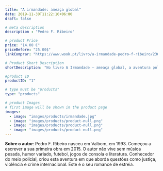 ```yaml
---
title: "A irmandade: ameaça global"
date: 2019-11-30T11:22:16+06:00
draft: false

# meta description
description : "Pedro F. Ribeiro"

# product Price
price: "14.00 €"
priceBefore: "25.00$"
linkComprar: "https://www.wook.pt/livro/a-irmandade-pedro-f-ribeiro/23625881"

# Product Short Description
shortDescription: "No livro A Irmandade – ameaça global, a aventura policial criada pelo escritor Pedro F. Ribeiro, acompanhamos a história do pequeno Lucas que, aos doze anos, sofre uma tragédia em família. Todos são mortos e ele é o único sobrevivente. Quem o acolhe é Hércules, que o leva para ser treinado e para crescer dentro do rigor militar de uma força clandestina, a Irmandade. A equipa compunha-se de Hércules, Prometeus, Atlas e o seu mais recente integrante, Lucas. Todos eles eram igualmente marcados pela violência e buscavam fazer justiça com as próprias mãos. Acompanhado, em maior parte, pelo seu mentor, Lucas lutará contra as suas emoções e a sua natureza, enquanto lida com as ameaças, neste romance de sangue, suor e lágrimas."

#product ID
productID: "1"

# type must be "products"
type: "products"

# product Images
# first image will be shown in the product page
images:
  - image: "images/products/irmandade.jpg"
  - image: "images/products/product-null.png"
  - image: "images/products/product-null.png"
  - image: "images/products/product-null.png"
---
```


**Sobre o autor**: Pedro F. Ribeiro nasceu em Valbom, em 1993. Começou a escrever a sua primeira obra em 2015. O autor não vive sem música pesada, humor variado, futebol, jogos de consola e literatura. Conhecedor do meio policial, criou esta aventura em que aborda questões como justiça, violência e crime internacional. Este é o seu romance de estreia.